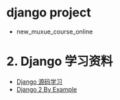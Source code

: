 # django project

+ new_muxue_course_online

# 2. Django 学习资料
+ [Django 源码学习](https://yijingping.github.io/2014/03/12/django-1.html)
+ [Django 2 By Example](http://www.conyli.cc/chapter01.html)
